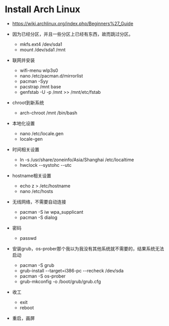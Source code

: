 Install Arch Linux
==================

* https://wiki.archlinux.org/index.php/Beginners%27_Guide

* 因为已经分区，并且一些分区上已经有东西，故而跳过分区。
  - mkfs.ext4 /dev/sda1
  - mount /dev/sda1 /mnt
* 联网并安装
  - wifi-menu wlp3s0
  - nano /etc/pacman.d/mirrorlist
  - pacman -Syy
  - pacstrap /mnt base
  - genfstab -U -p /mnt >> /mnt/etc/fstab
* chroot到新系统
  - arch-chroot /mnt /bin/bash
* 本地化设置
  - nano /etc/locale.gen
  - locale-gen
* 时间相关设置
  - ln -s /usr/share/zoneinfo/Asia/Shanghai /etc/localtime
  - hwclock --systohc --utc
* hostname相关设置
  - echo z > /etc/hostname
  - nano /etc/hosts
* 无线网络，不需要自动连接
  - pacman -S iw wpa_supplicant
  - pacman -S dialog
* 密码
  - passwd
* 安装grub，os-prober那个我以为我没有其他系统就不需要的，结果系统无法启动
  - pacman -S grub
  - grub-install --target=i386-pc --recheck /dev/sda
  - pacman -S os-prober
  - grub-mkconfig -o /boot/grub/grub.cfg
* 收工
  - exit
  - reboot
* 重启，画屏
